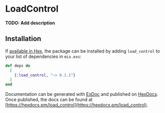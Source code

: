 # LoadControl

**TODO: Add description**

## Installation

If [available in Hex](https://hex.pm/docs/publish), the package can be installed
by adding `load_control` to your list of dependencies in `mix.exs`:

```elixir
def deps do
  [
    {:load_control, "~> 0.1.1"}
  ]
end
```

Documentation can be generated with [ExDoc](https://github.com/elixir-lang/ex_doc)
and published on [HexDocs](https://hexdocs.pm). Once published, the docs can
be found at [https://hexdocs.pm/load_control](https://hexdocs.pm/load_control).

